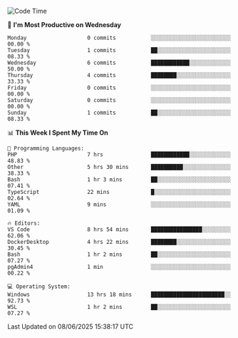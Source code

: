 <!--START_SECTION:waka-->
![Code Time](http://img.shields.io/badge/Code%20Time-5%2C048%20hrs%2023%20mins-blue)

📅 **I'm Most Productive on Wednesday** 

```text
Monday                   0 commits           ░░░░░░░░░░░░░░░░░░░░░░░░░   00.00 % 
Tuesday                  1 commits           ██░░░░░░░░░░░░░░░░░░░░░░░   08.33 % 
Wednesday                6 commits           ████████████░░░░░░░░░░░░░   50.00 % 
Thursday                 4 commits           ████████░░░░░░░░░░░░░░░░░   33.33 % 
Friday                   0 commits           ░░░░░░░░░░░░░░░░░░░░░░░░░   00.00 % 
Saturday                 0 commits           ░░░░░░░░░░░░░░░░░░░░░░░░░   00.00 % 
Sunday                   1 commits           ██░░░░░░░░░░░░░░░░░░░░░░░   08.33 % 
```


📊 **This Week I Spent My Time On** 

```text
💬 Programming Languages: 
PHP                      7 hrs               ████████████░░░░░░░░░░░░░   48.83 % 
Other                    5 hrs 30 mins       ██████████░░░░░░░░░░░░░░░   38.33 % 
Bash                     1 hr 3 mins         ██░░░░░░░░░░░░░░░░░░░░░░░   07.41 % 
TypeScript               22 mins             █░░░░░░░░░░░░░░░░░░░░░░░░   02.64 % 
YAML                     9 mins              ░░░░░░░░░░░░░░░░░░░░░░░░░   01.09 % 

🔥 Editors: 
VS Code                  8 hrs 54 mins       ████████████████░░░░░░░░░   62.06 % 
DockerDesktop            4 hrs 22 mins       ████████░░░░░░░░░░░░░░░░░   30.45 % 
Bash                     1 hr 2 mins         ██░░░░░░░░░░░░░░░░░░░░░░░   07.27 % 
pgAdmin4                 1 min               ░░░░░░░░░░░░░░░░░░░░░░░░░   00.22 % 

💻 Operating System: 
Windows                  13 hrs 18 mins      ███████████████████████░░   92.73 % 
WSL                      1 hr 2 mins         ██░░░░░░░░░░░░░░░░░░░░░░░   07.27 % 
```


 Last Updated on 08/06/2025 15:38:17 UTC
<!--END_SECTION:waka-->
